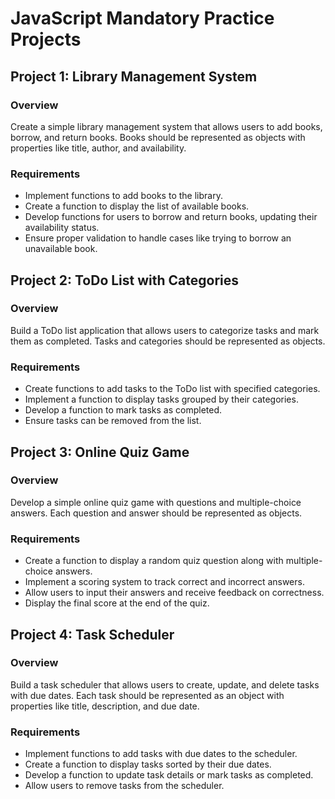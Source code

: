 # JavaScript Mandatory Practice Projects

## Project 1: Library Management System

### Overview
Create a simple library management system that allows users to add books, borrow, and return books. Books should be represented as objects with properties like title, author, and availability.

### Requirements
- Implement functions to add books to the library.
- Create a function to display the list of available books.
- Develop functions for users to borrow and return books, updating their availability status.
- Ensure proper validation to handle cases like trying to borrow an unavailable book.

## Project 2: ToDo List with Categories

### Overview
Build a ToDo list application that allows users to categorize tasks and mark them as completed. Tasks and categories should be represented as objects.

### Requirements
- Create functions to add tasks to the ToDo list with specified categories.
- Implement a function to display tasks grouped by their categories.
- Develop a function to mark tasks as completed.
- Ensure tasks can be removed from the list.

## Project 3: Online Quiz Game

### Overview
Develop a simple online quiz game with questions and multiple-choice answers. Each question and answer should be represented as objects.

### Requirements
- Create a function to display a random quiz question along with multiple-choice answers.
- Implement a scoring system to track correct and incorrect answers.
- Allow users to input their answers and receive feedback on correctness.
- Display the final score at the end of the quiz.

## Project 4: Task Scheduler

### Overview
Build a task scheduler that allows users to create, update, and delete tasks with due dates. Each task should be represented as an object with properties like title, description, and due date.

### Requirements
- Implement functions to add tasks with due dates to the scheduler.
- Create a function to display tasks sorted by their due dates.
- Develop a function to update task details or mark tasks as completed.
- Allow users to remove tasks from the scheduler.